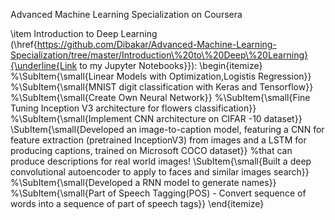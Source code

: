 Advanced Machine Learning Specialization on Coursera

\item	Introduction to Deep Learning (\href{https://github.com/Dibakar/Advanced-Machine-Learning-Specialization/tree/master/Introduction\%20to\%20Deep\%20Learning}{\underline{Link to my Jupyter Notebooks}}):
\begin{itemize}
%\SubItem{\small{Linear Models with Optimization,Logistis Regression}} 
%\SubItem{\small{MNIST digit classification with Keras and Tensorflow}}
%\SubItem{\small{Create Own Neural Network}}
%\SubItem{\small{Fine Tuning Inception V3 architecture for flowers classification}} 
%\SubItem{\small{Implement CNN architecture on CIFAR -10 dataset}}
\SubItem{\small{Developed an image-to-caption model, featuring a CNN for feature extraction (pretrained InceptionV3) from images and a LSTM for producing captions, trained on Microsoft COCO dataset}}
%that can produce descriptions for real world images!
\SubItem{\small{Built a deep convolutional autoencoder to apply to faces and similar images search}}
%\SubItem{\small{Developed a RNN model to generate names}}
%\SubItem{\small{Part of Speech Tagging(POS) - Convert sequence of words into a sequence of part of speech tags}}
\end{itemize}
